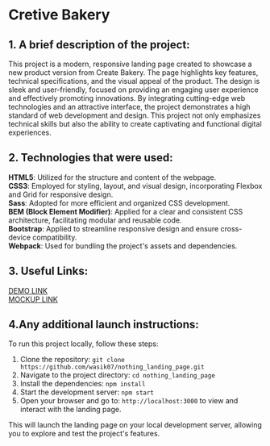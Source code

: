 # Cretive Bakery
## 1. A brief description of the project:
This project is a modern, responsive landing page created to showcase a new product version from Create Bakery. The page highlights key features, technical specifications, and the visual appeal of the product. The design is sleek and user-friendly, focused on providing an engaging user experience and effectively promoting innovations. By integrating cutting-edge web technologies and an attractive interface, the project demonstrates a high standard of web development and design. This project not only emphasizes technical skills but also the ability to create captivating and functional digital experiences.

## 2. Technologies that were used:
**HTML5**: Utilized for the structure and content of the webpage.<br>
**CSS3**: Employed for styling, layout, and visual design, incorporating Flexbox and Grid for responsive design.<br>
**Sass**: Adopted for more efficient and organized CSS development.<br>
**BEM (Block Element Modifier)**: Applied for a clear and consistent CSS architecture, facilitating modular and reusable code.<br>
**Bootstrap**: Applied to streamline responsive design and ensure cross-device compatibility.<br>
**Webpack**: Used for bundling the project's assets and dependencies.<br>

## 3. Useful Links:

[DEMO LINK](https://MariiaSuper.github.io/creative_bakery_landing_page/)<br>
[MOCKUP LINK](https://www.figma.com/design/dY3izAm0Vspsmra4lQWQIP/Bakerlab_FE-students?node-id=11342-1117&node-type=CANVAS)

## 4.Any additional launch instructions:
To run this project locally, follow these steps:

1. Clone the repository: `git clone https://github.com/wasik07/nothing_landing_page.git`<br>
2. Navigate to the project directory: `cd nothing_landing_page`<br>
3. Install the dependencies: `npm install`<br>
4. Start the development server: `npm start`<br>
5. Open your browser and go to: `http://localhost:3000` to view and interact with the landing page.

This will launch the landing page on your local development server, allowing you to explore and test the project's features.
